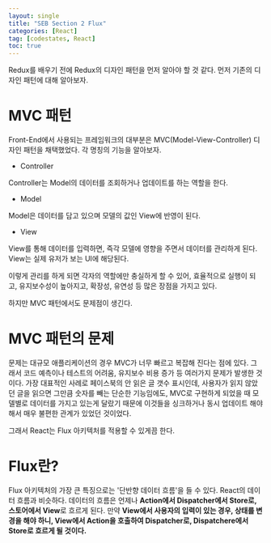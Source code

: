 ```yaml
---
layout: single
title: "SEB Section 2 Flux"
categories: [React]
tag: [codestates, React]
toc: true
---
```


Redux를 배우기 전에 Redux의 디자인 패턴을 먼저 알아야 할 것 같다.
먼저 기존의 디자인 패턴에 대해 알아보자.

# MVC 패턴

Front-End에서 사용되는 프레임워크의 대부분은 MVC(Model-View-Controller) 디자인 패턴을 채택했었다. 각 명칭의 기능을 알아보자.

- Controller

Controller는 Model의 데이터를 조회하거나 업데이트를 하는 역할을 한다.

- Model

Model은 데이터를 담고 있으며 모델의 값인 View에 반영이 된다.

- View

View를 통해 데이터를 입력하면, 즉각 모델에 영향을 주면서 데이터를 관리하게 된다. View는 실제 유저가 보는 UI에 해당된다.

이렇게 관리를 하게 되면 각자의 역할에만 충실하게 할 수 있어, 효율적으로 실행이 되고, 유지보수성이 높아지고, 확장성, 유연성 등 많은 장점을 가지고 있다.

하지만 MVC 패턴에서도 문제점이 생긴다.

# MVC 패턴의 문제

문제는 대규모 애플리케이션의 경우 MVC가 너무 빠르고 복잡해 진다는 점에 있다. 그래서 코드 예측이나 테스트의 어려움, 유지보수 비용 증가 등 여러가지 문제가 발생한 것이다. 가장 대표적인 사례로 페이스북의 안 읽은 글 갯수 표시인데, 사용자가 읽지 않았던 글을 읽으면 그만큼 숫자를 빼는 단순한 기능임에도, MVC로 구현하게 되었을 때 모델별로 데이터를 가지고 있는게 달랐기 때문에 이것들을 싱크하거나 동시 업데이트 해야해서 매우 불편한 관계가 있었던 것이었다.

그래서 React는 Flux 아키텍처를 적용할 수 있게끔 한다.

# Flux란?

Flux 아키텍처의 가장 큰 특징으로는 '단반향 데이터 흐름'을 들 수 있다.
React의 데이터 흐름과 비슷하다. 데이터의 흐름은 언제나 **Action에서 Dispatcher에서 Store로, 스토어에서 View**로 흐르게 된다. 만약 **View에서 사용자의 입력이 있는 경우, 상태를 변경을 해야 하니, View에서 Action을 호출하여 Dispatcher로, Dispatchere에서 Store로 흐르게 될 것이다.**
